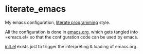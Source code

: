 # literate_emacs

My emacs configuration, [literate programming](https://en.wikipedia.org/wiki/Literate_programming) style.

All the configuration is done in [emacs.org](emacs.org), which gets tangled into =emacs.el= so that the configuration code can be used by emacs.

[init.el](init.el) exists just to trigger the interpreting & loading of emacs.org.
